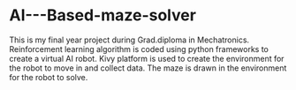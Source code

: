 # AI---Based-maze-solver
This is my final year project during Grad.diploma in Mechatronics. Reinforcement learning algorithm is coded using python frameworks to create a virtual AI robot. Kivy platform is used to create the environment for the robot to move in and collect data. The maze is drawn in the environment for the robot to solve.
